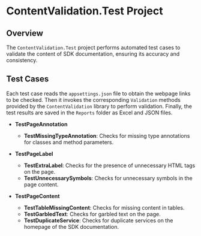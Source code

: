 <!-- # Content Validation Test Library

## Overview
`The Content Validation Test` 项目通过执行一系列自动化测试用例，完成对SDK文档的内容检查，确保 SDK 文档内容的正确性和一致性。


## 测试用例

每个测试用例代码将读取appsettings.json文件获取要检查的网页link,然后通过调用`Content Validation`项目中提供的对应的`Validation`方法完成验证，将测试结果数据以为 Excel 和 JSON 文件的形式存储在`Reports`文件夹下

- TestPageAnnotation : 
    - TestMissingTypeAnnotation : 检查类和方法参数的类型注释是否缺失。
- TestPageLabel：
    - TestExtraLabel ： 检查页面中是否存在多余的 HTML 标签。
    - TestUnnecessarySymbols : 检查页面内容中是否存在不必要的符号。
- TestPageContent：测试页面内容，检查表格内容是否缺失、是否存在乱码文本以及是否存在重复服务。
    - TestTableMissingContent : 检查表格内容是否缺失。
    - TestGarbledText : 检查页面中是否存在乱码文本。
    - TestDuplicateService : 检查SDK文档首页中是否存在重复的服务。 -->

# ContentValidation.Test Project

## Overview
The `ContentValidation.Test` project performs automated test cases to validate the content of SDK documentation, ensuring its accuracy and consistency.

## Test Cases

Each test case reads the `appsettings.json` file to obtain the webpage links to be checked. Then it invokes the corresponding `Validation` methods provided by the `ContentValidation` library to perform validation. Finally, the test results are saved in the `Reports` folder as Excel and JSON files.

- **TestPageAnnotation**
  - **TestMissingTypeAnnotation**: Checks for missing type annotations for classes and method parameters.
  
- **TestPageLabel**
  - **TestExtraLabel**: Checks for the presence of unnecessary HTML tags on the page.
  - **TestUnnecessarySymbols**: Checks for unnecessary symbols in the page content.

- **TestPageContent** 
  - **TestTableMissingContent**: Checks for missing content in tables.
  - **TestGarbledText**: Checks for garbled text on the page.
  - **TestDuplicateService**: Checks for duplicate services on the homepage of the SDK documentation.